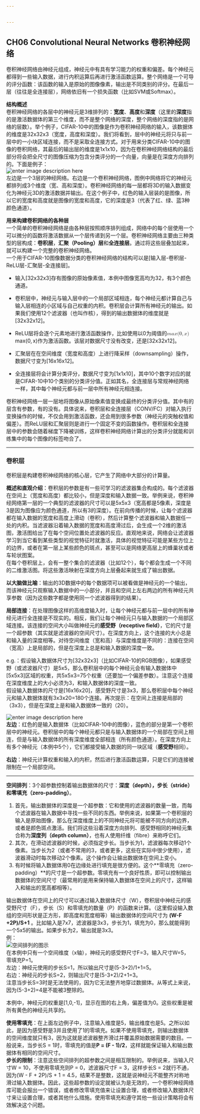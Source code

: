 ```yaml
---


---
```


<h2 id="ch06-convolutional-neural-networks-卷积神经网络">CH06 Convolutional Neural Networks 卷积神经网络</h2>
<p>卷积神经网络由神经元组成，神经元中有具有学习能力的权重和偏差。每个神经元都得到一些输入数据，进行内积运算后再进行激活函数运算。整个网络是一个可导的评分函数：该函数的输入是原始的图像像素，输出是不同类别的评分。在最后一层（往往是全连接层），网络依旧有一个损失函数（比如SVM或Softmax）。</p>
<p><strong>结构概述</strong><br>
卷积神经网络的各层中的神经元是3维排列的：<strong>宽度</strong>、<strong>高度</strong>和<strong>深度</strong>（这里的<strong>深度</strong>指的是激活数据体的第三个维度，而不是整个网络的深度，整个网络的深度指的是网络的层数）。举个例子，CIFAR-10中的图像是作为卷积神经网络的输入，该数据体的维度是32x32x3（宽度，高度和深度）。我们将看到，层中的神经元将只与前一层中的一小块区域连接，而不是采取全连接方式。对于用来分类CIFAR-10中的图像的卷积网络，其最后的输出层的维度是1x1x10，因为在卷积神经网络结构的最后部分将会把全尺寸的图像压缩为包含分类评分的一个向量，向量是在深度方向排列的。下面是例子：<br>
<img src="https://pic4.zhimg.com/80/2ef08bb4cf60805d726b2d6db39dd985_720w.jpg" alt="enter image description here"><br>
左边是一个3层的神经网络。右边是一个卷积神经网络，图例中网络将它的神经元都排列成3个维度（宽、高和深度）。卷积神经网络的每一层都将3D的输入数据变化为神经元3D的激活数据并输出。在这个例子中，红色的输入层装的是图像，所以它的宽度和高度就是图像的宽度和高度，它的深度是3（代表了红、绿、蓝3种颜色通道）。</p>
<p><strong>用来构建卷积网络的各种层</strong><br>
一个简单的卷积神经网络是由各种层按照顺序排列组成，网络中的每个层使用一个可以微分的函数将激活数据从一个层传递到另一个层。卷积神经网络主要由三种类型的层构成：<strong>卷积层</strong>，<strong>汇聚（Pooling）层</strong>和<strong>全连接层</strong>。通过将这些层叠加起来，就可以构建一个完整的卷积神经网络。<br>
一个用于CIFAR-10图像数据分类的卷积神经网络的结构可以是[输入层-卷积层-ReLU层-汇聚层-全连接层]。</p>
<ul>
<li>
<p>输入[32x32x3]存有图像的原始像素值，本例中图像宽高均为32，有3个颜色通道。</p>
</li>
<li>
<p>卷积层中，神经元与输入层中的一个局部区域相连，每个神经元都计算自己与输入层相连的小区域与自己权重的内积。卷积层会计算所有神经元的输出。如果我们使用12个滤波器（也叫作核），得到的输出数据体的维度就是[32x32x12]。</p>
</li>
<li>
<p>ReLU层将会逐个元素地进行激活函数操作，比如使用以0为阈值的<span class="katex--inline"><span class="katex"><span class="katex-mathml"><math><semantics><mrow><mi>m</mi><mi>a</mi><mi>x</mi><mo stretchy="false">(</mo><mn>0</mn><mo separator="true">,</mo><mi>x</mi><mo stretchy="false">)</mo></mrow><annotation encoding="application/x-tex">max(0, x)</annotation></semantics></math></span><span class="katex-html" aria-hidden="true"><span class="base"><span class="strut" style="height: 1em; vertical-align: -0.25em;"></span><span class="mord mathdefault">m</span><span class="mord mathdefault">a</span><span class="mord mathdefault">x</span><span class="mopen">(</span><span class="mord">0</span><span class="mpunct">,</span><span class="mspace" style="margin-right: 0.166667em;"></span><span class="mord mathdefault">x</span><span class="mclose">)</span></span></span></span></span>作为激活函数。该层对数据尺寸没有改变，还是[32x32x12]。</p>
</li>
<li>
<p>汇聚层在在空间维度（宽度和高度）上进行降采样（downsampling）操作，数据尺寸变为[16x16x12]。</p>
</li>
<li>
<p>全连接层将会计算分类评分，数据尺寸变为[1x1x10]，其中10个数字对应的就是CIFAR-10中10个类别的分类评分值。正如其名，全连接层与常规神经网络一样，其中每个神经元都与前一层中所有神经元相连接。</p>
</li>
</ul>
<p>卷积神经网络一层一层地将图像从原始像素值变换成最终的分类评分值。其中有的层含有参数，有的没有。具体说来，卷积层和全连接层（CONV/FC）对输入执行变换操作的时候，不仅会用到激活函数，还会用到很多参数（神经元的突触权值和偏差）。而ReLU层和汇聚层则是进行一个固定不变的函数操作。卷积层和全连接层中的参数会随着梯度下降被训练，这样卷积神经网络计算出的分类评分就能和训练集中的每个图像的标签吻合了。</p>
<hr>
<h3 id="卷积层">卷积层</h3>
<p>卷积层是构建卷积神经网络的核心层，它产生了网络中大部分的计算量。</p>
<p><strong>概述和直观介绍</strong>：卷积层的参数是有一些可学习的滤波器集合构成的。每个滤波器在空间上（宽度和高度）都比较小，但是深度和输入数据一致。举例来说，卷积神经网络第一层的一个典型的滤波器的尺寸可以是5x5x3（宽高都是5像素，深度是3是因为图像应为颜色通道，所以有3的深度）。在前向传播的时候，让每个滤波器都在输入数据的宽度和高度上滑动（卷积），然后计算整个滤波器和输入数据任一处的内积。当滤波器沿着输入数据的宽度和高度滑过后，会生成一个2维的激活图，激活图给出了在每个空间位置处滤波器的反应。直观地来说，网络会让滤波器学习到当它看到某些类型的视觉特征时就激活，具体的视觉特征可能是某些方位上的边界，或者在第一层上某些颜色的斑点，甚至可以是网络更高层上的蜂巢状或者车轮状图案。<br>
在每个卷积层上，会有一整个集合的滤波器（比如12个），每个都会生成一个不同的二维激活图。将这些激活映射在深度方向上层叠起来就生成了输出数据。</p>
<p><strong>以大脑做比喻</strong>：输出的3D数据中的每个数据项可以被看做是神经元的一个输出，而该神经元只观察输入数据中的一小部分，并且和空间上左右两边的所有神经元共享参数（因为这些数字都是使用同一个滤波器得到的结果）。</p>
<p><strong>局部连接</strong>：在处理图像这样的高维度输入时，让每个神经元都与前一层中的所有神经元进行全连接是不现实的。相反，我们让每个神经元只与输入数据的一个局部区域连接。该连接的空间大小叫做神经元的<strong>感受野（receptive field）</strong>，它的尺寸是一个超参数（其实就是滤波器的空间尺寸）。在深度方向上，这个连接的大小总是和输入量的深度相等。对待空间维度（宽和高）与深度维度是不同的：连接在空间（宽高）上是局部的，但是在深度上总是和输入数据的深度一致。</p>
<p>e.g.：假设输入数据体尺寸为[32x32x3]（比如CIFAR-10的RGB图像），如果感受野（或滤波器尺寸）是5x5，那么卷积层中的每个神经元会有输入数据体中[5x5x3]区域的权重，共5x5x3=75个权重（还要加一个偏差参数）。注意这个连接在深度维度上的大小必须为3，和输入数据体的深度一致。<br>
假设输入数据体的尺寸是[16x16x20]，感受野尺寸是3x3，那么卷积层中每个神经元和输入数据体就有3x3x20=180个连接。再次提示：在空间上连接是局部的（3x3），但是在深度上是和输入数据体一致的（20）。</p>
<p><img src="https://pic2.zhimg.com/80/ba9dcfa847a71cb695c2653230ea9147_720w.jpg" alt="enter image description here"><br>
<strong>左边</strong>：红色的是输入数据体（比如CIFAR-10中的图像），蓝色的部分是第一个卷积层中的神经元。卷积层中的每个神经元都只是与输入数据体的一个局部在空间上相连，但是与输入数据体的所有深度维度全部相连（所有颜色通道）。在深度方向上有多个神经元（本例中5个），它们都接受输入数据的同一块区域（<strong>感受野</strong>相同）。</p>
<p><strong>右边</strong>：神经元计算权重和输入的内积，然后进行激活函数运算，只是它们的连接被限制在一个局部空间。</p>
<hr>
<p><strong>空间排列</strong>：3个超参数控制着输出数据体的尺寸：<strong>深度（depth），步长（stride）<strong>和</strong>零填充（zero-padding）</strong>。</p>
<ol>
<li>首先，输出数据体的深度是一个超参数：它和使用的滤波器的数量一致，而每个滤波器在输入数据中寻找一些不同的东西。举例来说，如果第一个卷积层的输入是原始图像，那么在深度维度上的不同神经元将可能被不同方向的边界，或者是颜色斑点激活。我们将这些沿着深度方向排列、感受野相同的神经元集合称为<strong>深度列（depth column）</strong>，也有人使用纤维（fibre）来称呼它们。</li>
<li>其次，在滑动滤波器的时候，必须指定步长。当步长为1，滤波器每次移动1个像素。当步长为2（或者不常用的3，或者更多，这些在实际中很少使用），滤波器滑动时每次移动2个像素。这个操作会让输出数据体在空间上变小。</li>
<li>有时候将输入数据体用0在边缘处进行填充是很方便的。这个**零填充（zero-padding）**的尺寸是一个超参数。零填充有一个良好性质，即可以控制输出数据体的空间尺寸（最常用的是用来保持输入数据体在空间上的尺寸，这样输入和输出的宽高都相等）。</li>
</ol>
<p>输出数据体在空间上的尺寸可以通过输入数据体尺寸（W），卷积层中神经元的感受野尺寸（F），步长（S）和零填充的数量（P）的函数来计算。（这里假设输入数组的空间形状是正方形，即高度和宽度相等）输出数据体的空间尺寸为 <strong>(W-F +2P)/S+1</strong> 。比如输入是7x7，滤波器是3x3，步长为1，填充为0，那么就能得到一个5x5的输出。如果步长为2，输出就是3x3。<br>
例：<br>
<img src="https://cs231n.github.io/assets/cnn/stride.jpeg" alt="空间排列的图示"><br>
在本例中只有一个空间维度（x轴），神经元的感受野尺寸F=3，输入尺寸W=5，零填充P=1。<br>
左边：神经元使用的步长S=1，所以输出尺寸是(5-3+2)/1+1=5。<br>
右边：神经元的步长S=2，则输出尺寸是(5-3+2)/2+1=3。<br>
注意当步长S=3时是无法使用的，因为它无法整齐地穿过数据体。从等式上来说，因为(5-3+2)=4是不能被3整除的。</p>
<p>本例中，神经元的权重是[1,0,-1]，显示在图的右上角，偏差值为0。这些权重是被所有黄色的神经元共享的。</p>
<p><strong>使用零填充</strong>：在上面左边例子中，注意输入维度是5，输出维度也是5。之所以如此，是因为感受野是3并且使用了1的零填充。如果不使用零填充，则输出数据体的空间维度就只有3，因为这就是滤波器整齐滑过并覆盖原始数据需要的数目。一般说来，当步长S = 1时，零填充的值是<strong>P = (F - 1)/2</strong>，这样就能保证输入和输出数据体有相同的空间尺寸。<br>
<strong>步长的限制</strong>：注意这些空间排列的超参数之间是相互限制的。举例说来，当输入尺寸W = 10，不使用零填充则P = 0，滤波器尺寸F = 3，这样步长S = 2就行不通，因为(W - F + 2P)/S + 1 = 4.5，结果不是整数，这就是说神经元不能整齐对称地滑过输入数据体。因此，这些超参数的设定就被认为是无效的，一个卷积神经网络库可能会报出一个错误，或者修改零填充值来让设置合理，或者修改输入数据体尺寸来让设置合理，或者其他什么措施。使用零填充和遵守其他一些设计策略将会有效解决这个问题。</p>

